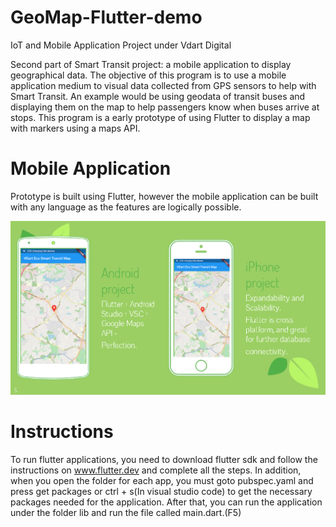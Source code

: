 # GeoMap-Flutter-demo

IoT and Mobile Application Project under Vdart Digital

Second part of Smart Transit project: a mobile application to display geographical data. The objective of this program is to use a mobile application medium to visual data collected from GPS sensors to help with Smart Transit. An example would be using geodata of transit buses and displaying them on the map to help passengers know when buses arrive at stops. This program is a early prototype of using Flutter to display a map with markers using a maps API.

# Mobile Application
Prototype is built using Flutter, however the mobile application can be built with any language as the features are logically possible.

![sample_app_Image](https://github.com/stevenzhang070302/GeoMap-Flutter-demo/blob/master/smart_transit_image.PNG?raw=true)

# Instructions
To run flutter applications, you need to download flutter sdk and follow the instructions on www.flutter.dev and complete all the steps. In addition, when you open the folder for each app, you must goto pubspec.yaml and press get packages or ctrl + s(In visual studio code) to get the necessary packages needed for the application. After that, you can run the application under the folder lib and run the file called main.dart.(F5)
